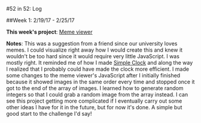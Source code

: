 #52 in 52: Log

##Week 1: 2/19/17 - 2/25/17

**This week's project**: [Meme viewer](https://github.com/brendacs/meme-viewer)

**Notes**: This was a suggestion from a friend since our university loves memes. I could visualize right away how I would create this and knew it wouldn't be too hard since it would require very little JavaScript. I was mostly right. It reminded me of how I made [Simple Clock](https://github.com/brendacs/simple-clock) and along the way I realized that I probably could have made the clock more efficient. I made some changes to the meme viewer's JavaScript after I initially finished because it showed images in the same order every time and stopped once it got to the end of the array of images. I learned how to generate random integers so that I could grab a random image from the array instead. I can see this project getting more complicated if I eventually carry out some other ideas I have for it in the future, but for now it's done. A simple but good start to the challenge I'd say!